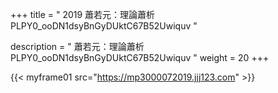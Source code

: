 +++
title = " 2019 蕭若元：理論蕭析 PLPY0_ooDN1dsyBnGyDUktC67B52Uwiquv "

description = " 蕭若元：理論蕭析 PLPY0_ooDN1dsyBnGyDUktC67B52Uwiquv "
weight = 20
+++

{{< myframe01 src="https://mp3000072019.jjj123.com" >}}

